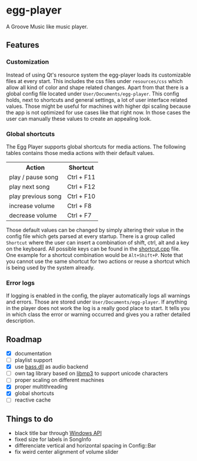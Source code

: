 # egg-player
A Groove Music like music player.

## Features
### Customization
Instead of using Qt's resource system the egg-player loads its customizable files at every start. This includes the css files under ```resources/css``` which allow all kind of color and shape related changes. Apart from that there is a global config file located under ```User/Documents/egg-player```. This config holds, next to shortcuts and general settings, a lot of user interface related values. Those might be useful for machines with higher dpi scaling because the app is not optimized for use cases like that right now. In those cases the user can manually these values to create an appealing look.

### Global shortcuts
The Egg Player supports global shortcuts for media actions. The following tables contains those media actions with their default values.
<table>
  <tr>
    <th>Action</th>
    <th>Shortcut</th>
  </tr>
  <tr>
    <td>play / pause song</td>
    <td>Ctrl + F11</td>
  </tr>
  <tr>
    <td>play next song</td>
    <td>Ctrl + F12</td>
  </tr>
  <tr>
    <td>play previous song</td>
    <td>Ctrl + F10</td>
  </tr>
  <tr>
    <td>increase volume</td>
    <td>Ctrl + F8</td>
  </tr>
  <tr>
    <td>decrease volume</td>
    <td>Ctrl + F7</td>
  </tr>
</table>

Those default values can be changed by simply altering their value in the config file which gets parsed at every startup. There is a group called ```Shortcut``` where the user can insert a combination of shift, ctrl, alt and a key on the keyboard. All possible keys can be found in the [shortcut.cpp](https://github.com/jsmolka/egg-player/blob/master/src/utils/shortcut.cpp) file. One example for a shortcut combination would be ```Alt+Shift+P```. Note that you cannot use the same shortcut for two actions or reuse a shortcut which is being used by the system already.

### Error logs
If logging is enabled in the config, the player automatically logs all warnings and errors. Those are stored under ```User/Documents/egg-player```. If anything in the player does not work the log is a really good place to start. It tells you in which class the error or warning occurred and gives you a rather detailed description.

## Roadmap
- [x] documentation
- [ ] playlist support
- [x] use [bass.dll](http://www.un4seen.com/) as audio backend
- [ ] own tag library based on [libmp3](https://github.com/TheOnlyCaky/libmp3) to support unicode characters
- [ ] proper scaling on different machines
- [x] proper multithreading
- [x] global shortcuts
- [ ] reactive cache

## Things to do
- black title bar through [Windows API](https://msdn.microsoft.com/en-us/library/windows/desktop/ms724940%28v=vs.85%29.aspx)
- fixed size for labels in SongInfo
- differenciate vertical and horizontal spacing in Config::Bar
- fix weird center alignment of volume slider
